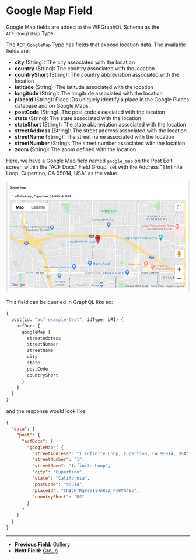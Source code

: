 # Google Map Field

Google Map fields are added to the WPGraphQL Schema as the `ACF_GoogleMap` Type.

The `ACF_GoogleMap` Type has fields that expose location data. The available fields are:

- **city** (String): The city associated with the location
- **country** (String): The country associated with the location
- **countryShort** (String): The country abbreviation associated with the location
- **latitude** (String): The latitude associated with the location
- **longitude** (String): The longitude associated with the location
- **placeId** (String): Place IDs uniquely identify a place in the Google Places database and on Google Maps.
- **postCode** (String): The post code associated with the location
- **state** (String): The state associated with the location
- **stateShort** (String): The state abbreviation associated with the location
- **streetAddress** (String): The street address associated with the location
- **streetName** (String): The street name associated with the location
- **streetNumber** (String): The street number associated with the location
- **zoom** (String): The zoom defined with the location

Here, we have a Google Map field named `google_map` on the Post Edit screen within the "ACF Docs" Field Group, set with the Address "1 Infinite Loop, Cupertino, CA 95014, USA" as the value.

![Google Map field in the Edit Post screen](../img/map-field-input.png?raw=true)

This field can be queried in GraphQL like so:

```graphql
{
  post(id: "acf-example-test", idType: URI) {
    acfDocs {
      googleMap {
        streetAddress
        streetNumber
        streetName
        city
        state
        postCode
        countryShort
      }
    }
  }
}
```

and the response would look like:

```json
{
  "data": {
    "post": {
      "acfDocs": {
        "googleMap": {
          "streetAddress": "1 Infinite Loop, Cupertino, CA 95014, USA",
          "streetNumber": "1",
          "streetName": "Infinite Loop",
          "city": "Cupertino",
          "state": "California",
          "postCode": "95014",
          "placeId": "ChIJHTRqF7e1j4ARzZ_Fv8VA4Eo",
          "countryShort": "US"
        }
      }
    }
  }
}
```

----

- **Previous Field:** [Gallery](./gallery.md)
- **Next Field:** [Group](./group.md)

